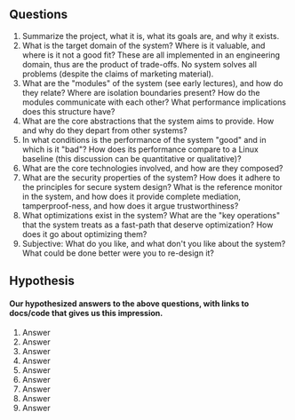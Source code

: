 ## Questions  

1. Summarize the project, what it is, what its goals are, and why it exists.
2. What is the target domain of the system? Where is it valuable, and where is it not a good fit? These are all implemented in an engineering domain, thus are the product of trade-offs. No system solves all problems (despite the claims of marketing material).
3. What are the "modules" of the system (see early lectures), and how do they relate? Where are isolation boundaries present? How do the modules communicate with each other? What performance implications does this structure have?
4. What are the core abstractions that the system aims to provide. How and why do they depart from other systems?
5. In what conditions is the performance of the system "good" and in which is it "bad"? How does its performance compare to a Linux baseline (this discussion can be quantitative or qualitative)?
6. What are the core technologies involved, and how are they composed?
7. What are the security properties of the system? How does it adhere to the principles for secure system design? What is the reference monitor in the system, and how does it provide complete mediation, tamperproof-ness, and how does it argue trustworthiness?
8. What optimizations exist in the system? What are the "key operations" that the system treats as a fast-path that deserve optimization? How does it go about optimizing them?
9. Subjective: What do you like, and what don't you like about the system? What could be done better were you to re-design it?


## Hypothesis
#### Our hypothesized answers to the above questions, with links to docs/code that gives us this impression.
1. Answer
2. Answer
3. Answer
4. Answer
5. Answer
6. Answer
7. Answer
8. Answer
9. Answer
